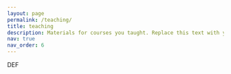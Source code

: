 ```yaml
---
layout: page
permalink: /teaching/
title: teaching
description: Materials for courses you taught. Replace this text with your description.
nav: true
nav_order: 6
---
```


DEF

